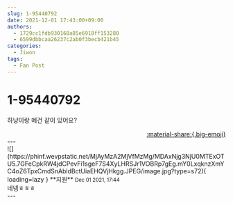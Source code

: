 ```yaml
---
slug: 1-95440792
date: 2021-12-01 17:43:00+09:00
authors:
  - 1729cc1fdb930168a85e6918ff153280
  - 6599dbbcaa26237c2ab0f3becb421b45
categories:
  - Jiwon
tags:
  - Fan Post
---
```


# 1-95440792

<div class="post-container" markdown="1">
<div class="content-container md-sidebar__scrollwrap" markdown="1">

하냥이랑 메건 같이 있어요?

</div>
</div>

<div style="text-align: right;" markdown="1">
<a href="https://weverse.io/fromis9/fanpost/1-95440792" style="text-align: right;">:material-share:{.big-emoji}</a>
</div>
---

<div class="comments-container md-sidebar__scrollwrap" markdown="1">
<div class="comment" markdown="1">
<div class='id-container' markdown="1">
![](https://phinf.wevpstatic.net/MjAyMzA2MjVfMzMg/MDAxNjg3NjU0MTExOTU5.7GFeCpkRW4jdCPevFi1sgeF7S4XyLHRSJr1VOBRp7gEg.mY0LxqknzXmYC4oZ6TpxCmdSnAbldBctUiaEHQVjHkgg.JPEG/image.jpg?type=s72){ loading=lazy }
**<span class="artist">지원</span>** <small>Dec 01 2021, 17:44</small><br>
</div>
<div class='comment-body' markdown="1">
네넹ㅎㅎㅎ
</div>
</div>
</div>
---

